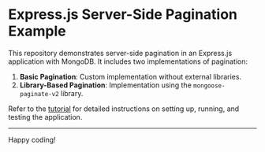 # Express.js Server-Side Pagination Example

This repository demonstrates server-side pagination in an Express.js application with MongoDB. It includes two implementations of pagination:

1. **Basic Pagination**: Custom implementation without external libraries.
2. **Library-Based Pagination**: Implementation using the `mongoose-paginate-v2` library.

Refer to the [tutorial](https:google.com) for detailed instructions on setting up, running, and testing the application.

---

Happy coding!
